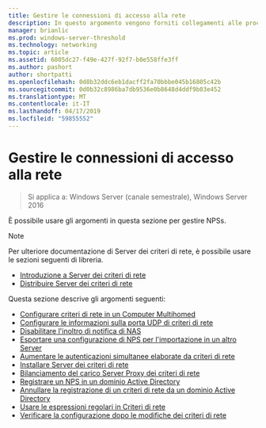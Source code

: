 ```yaml
---
title: Gestire le connessioni di accesso alla rete
description: In questo argomento vengono forniti collegamenti alle procedure per la gestione NPSs in Windows Server 2016.
manager: brianlic
ms.prod: windows-server-threshold
ms.technology: networking
ms.topic: article
ms.assetid: 6005dc27-f49e-427f-92f7-b0e558ffe3ff
ms.author: pashort
author: shortpatti
ms.openlocfilehash: 0d8b32ddc6eb1dacff2fa70bbbe045b16805c42b
ms.sourcegitcommit: 0d0b32c8986ba7db9536e0b8648d4ddf9b03e452
ms.translationtype: MT
ms.contentlocale: it-IT
ms.lasthandoff: 04/17/2019
ms.locfileid: "59855552"
---
```

# <a name="manage-npss"></a>Gestire le connessioni di accesso alla rete

>Si applica a: Windows Server (canale semestrale), Windows Server 2016

È possibile usare gli argomenti in questa sezione per gestire NPSs.

>[!NOTE]
>Per ulteriore documentazione di Server dei criteri di rete, è possibile usare le sezioni seguenti di libreria.
>- [Introduzione a Server dei criteri di rete](nps-getstart-top.md)
>- [Distribuire Server dei criteri di rete](nps-deploy.md) 

Questa sezione descrive gli argomenti seguenti:

- [Configurare criteri di rete in un Computer Multihomed](nps-multihomed-configure.md)
- [Configurare le informazioni sulla porta UDP di criteri di rete](nps-udp-ports-configure.md)
- [Disabilitare l'inoltro di notifica di NAS](nps-disable-nas-notifications.md)
- [Esportare una configurazione di NPS per l'importazione in un altro Server](nps-manage-export.md)
- [Aumentare le autenticazioni simultanee elaborate da criteri di rete](nps-concurrent-auth.md)
- [Installare Server dei criteri di rete](nps-manage-install.md)
- [Bilanciamento del carico Server Proxy dei criteri di rete](nps-manage-proxy-lb.md)
- [Registrare un NPS in un dominio Active Directory](nps-manage-register.md)
- [Annullare la registrazione di un criteri di rete da un dominio Active Directory](nps-manage-unregister.md)
- [Usare le espressioni regolari in Criteri di rete](nps-crp-reg-expressions.md)
- [Verificare la configurazione dopo le modifiche dei criteri di rete](nps-manage-verify.md)

